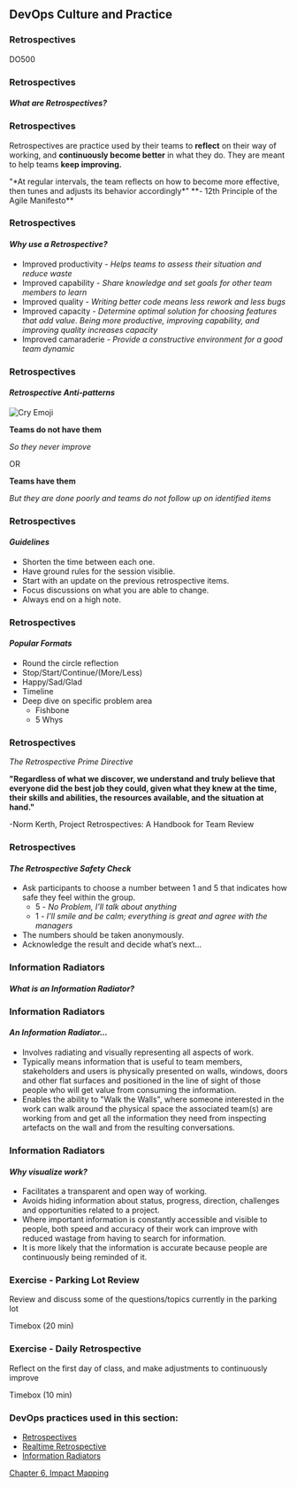 <!-- .slide: data-background-image="images/RH_NewBrand_Background.png"  -->
## DevOps Culture and Practice <!-- {_class="course-title"} -->
### Retrospectives <!-- {_class="title-color"} -->
DO500 <!-- {_class="title-color"} -->



<!-- .slide: id="retrospectives" -->
### Retrospectives
#### _What are Retrospectives?_



### Retrospectives

Retrospectives are practice used by their teams to **reflect** on their way of working, and **continuously become better** in what they do. They are meant to help teams **keep improving.**

<!-- {_class="fragment" data-fragment-index="1"} -->"*At regular intervals, the team reflects on how to become more effective, then tunes and adjusts its behavior accordingly*"

<!-- {_class="fragment" data-fragment-index="1"} --> **- 12th Principle of the Agile Manifesto**



### Retrospectives
#### _Why use a Retrospective?_
- Improved productivity - *Helps teams to assess their situation and reduce waste*
- Improved capability - *Share knowledge and set goals for other team members to learn*
- Improved quality - *Writing better code means less rework and less bugs*
- Improved capacity - *Determine optimal solution for choosing features that add value. Being more productive, improving capability, and improving quality increases capacity*
- Improved camaraderie - *Provide a constructive environment for a good team dynamic*



### Retrospectives
#### _Retrospective Anti-patterns_
![Cry Emoji](images/cryemoji.png) <!-- {_class="inline-image"} -->

**Teams do not have them**

_So they never improve_

OR  

**Teams have them**

_But they are done poorly and teams do not follow up on identified items_



### Retrospectives
#### _Guidelines_
- Shorten the time between each one.
- Have ground rules for the session visiblie.
- Start with an update on the previous retrospective items.
- Focus discussions on what you are able to change.
- Always end on a high note.



### Retrospectives
#### _Popular Formats_
- Round the circle reflection
- Stop/Start/Continue/(More/Less)
- Happy/Sad/Glad
- Timeline
- Deep dive on specific problem area
  - Fishbone
  - 5 Whys



### Retrospectives
_The Retrospective Prime Directive_

**"Regardless of what we discover, we understand and truly believe that everyone
did the best job they could, given what they knew at the time, their skills and
abilities, the resources available, and the situation at hand."**

-Norm Kerth, Project Retrospectives: A Handbook for Team Review



### Retrospectives
#### _The Retrospective Safety Check_

- Ask participants to choose a number between 1 and 5 that indicates how safe they feel within the group.
  - 5 - *No Problem, I’ll talk about anything*
  - 1 - *I’ll smile and be calm; everything is great and agree with the managers*
- The numbers should be taken anonymously.
- Acknowledge the result and decide what’s next...




<!-- .slide: id="information-radiators" -->
### Information Radiators
#### _What is an Information Radiator?_



### Information Radiators
#### _An Information Radiator..._
- Involves radiating and visually representing all aspects of work.
- Typically means information that is useful to team members, stakeholders and users is physically presented on walls, windows, doors and other flat surfaces and positioned in the line of sight of those people who will get value from consuming the information.
- Enables the ability to "Walk the Walls", where someone interested in the work can walk around the physical space the associated team(s) are working from and get all the information they need from inspecting artefacts on the wall and from the resulting conversations.



### Information Radiators
#### _Why visualize work?_
- Facilitates a transparent and open way of working.
- Avoids hiding information about status, progress, direction, challenges and opportunities related to a project.
- Where important information is constantly accessible and visible to people, both speed and accuracy of their work can improve with reduced wastage from having to search for information.
- It is more likely that the information is accurate because people are continuously being reminded of it.



### Exercise - Parking Lot Review
Review and discuss some of the questions/topics currently in the parking lot

Timebox (20 min) <!-- {_class="small"} -->



### Exercise - Daily Retrospective
Reflect on the first day of class, and make adjustments to continuously improve

Timebox (10 min) <!-- {_class="small"} -->



<!-- .slide: data-background-image="images/chef-background.png" class="white-style" -->
### DevOps practices used in this section:
- [Retrospectives](https://openpracticelibrary.com/practice/retrospectives/)
- [Realtime Retrospective](https://openpracticelibrary.com/practice/realtime-retrospective/)
- [Information Radiators](https://openpracticelibrary.com/practice/visualisation-of-work/)



<!-- .slide: data-background-image="css/images/RH_Chapter_Title_Background2.png" class="white-style" -->
[Chapter 6, Impact Mapping](chapter06.html)

